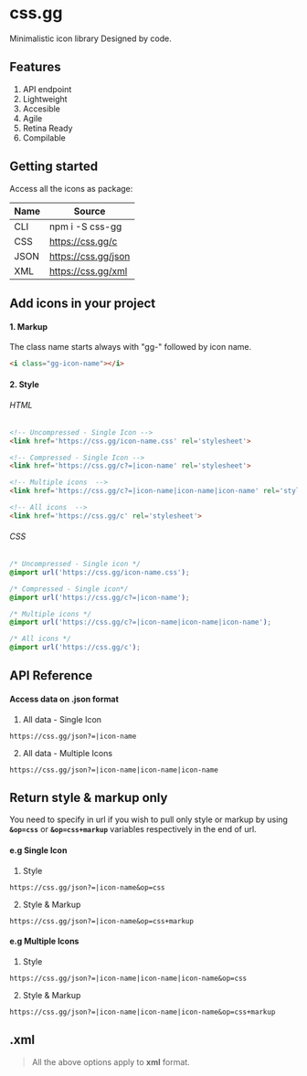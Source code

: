 # css.gg
Minimalistic icon library Designed by code.

## Features
1. API endpoint
2. Lightweight
3. Accesible
4. Agile
5. Retina Ready
6. Compilable


## Getting started
Access all the icons as package:

| Name         | Source                 |
| ------------ | ---------------------- |
| CLI          | npm i -S css-gg        |
| CSS          | https://css.gg/c       |
| JSON         | https://css.gg/json    |
| XML          | https://css.gg/xml     |


## Add icons in your project

#### 1. Markup
The class name starts always with "gg-" followed by icon name.
```html
<i class="gg-icon-name"></i>
```

#### 2. Style

###### HTML
```html
<!-- Uncompressed - Single Icon -->
<link href='https://css.gg/icon-name.css' rel='stylesheet'>

<!-- Compressed - Single Icon -->
<link href='https://css.gg/c?=|icon-name' rel='stylesheet'>

<!-- Multiple icons  -->
<link href='https://css.gg/c?=|icon-name|icon-name|icon-name' rel='stylesheet'>

<!-- All icons  -->
<link href='https://css.gg/c' rel='stylesheet'>
```

###### CSS
```css
/* Uncompressed - Single icon */
@import url('https://css.gg/icon-name.css');

/* Compressed - Single icon*/
@import url('https://css.gg/c?=|icon-name');

/* Multiple icons */
@import url('https://css.gg/c?=|icon-name|icon-name|icon-name');

/* All icons */
@import url('https://css.gg/c');
```

## API Reference
#### Access data on .json format

1. All data - Single Icon
```
https://css.gg/json?=|icon-name
```
2. All data - Multiple Icons
```
https://css.gg/json?=|icon-name|icon-name|icon-name
```

## Return style & markup only

You need to specify in url if you wish to pull only style or markup by using **`&op=css`** or **`&op=css+markup`** variables respectively in the end of url.


#### e.g Single Icon
 1. Style
```
https://css.gg/json?=|icon-name&op=css
```

2. Style & Markup
```
https://css.gg/json?=|icon-name&op=css+markup
```

#### e.g Multiple Icons

1. Style
```
https://css.gg/json?=|icon-name|icon-name|icon-name&op=css
```

2. Style & Markup
```
https://css.gg/json?=|icon-name|icon-name|icon-name&op=css+markup
```

## .xml
> All the above options apply to **xml** format.